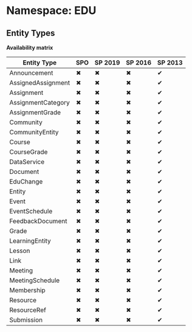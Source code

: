 # Namespace: EDU
## Entity Types

**Availability matrix**

Entity Type | SPO | SP 2019 | SP 2016 | SP 2013
----------|-----|---------|---------|--------
Announcement | ✖ | ✖ | ✖ | ✔
AssignedAssignment | ✖ | ✖ | ✖ | ✔
Assignment | ✖ | ✖ | ✖ | ✔
AssignmentCategory | ✖ | ✖ | ✖ | ✔
AssignmentGrade | ✖ | ✖ | ✖ | ✔
Community | ✖ | ✖ | ✖ | ✔
CommunityEntity | ✖ | ✖ | ✖ | ✔
Course | ✖ | ✖ | ✖ | ✔
CourseGrade | ✖ | ✖ | ✖ | ✔
DataService | ✖ | ✖ | ✖ | ✔
Document | ✖ | ✖ | ✖ | ✔
EduChange | ✖ | ✖ | ✖ | ✔
Entity | ✖ | ✖ | ✖ | ✔
Event | ✖ | ✖ | ✖ | ✔
EventSchedule | ✖ | ✖ | ✖ | ✔
FeedbackDocument | ✖ | ✖ | ✖ | ✔
Grade | ✖ | ✖ | ✖ | ✔
LearningEntity | ✖ | ✖ | ✖ | ✔
Lesson | ✖ | ✖ | ✖ | ✔
Link | ✖ | ✖ | ✖ | ✔
Meeting | ✖ | ✖ | ✖ | ✔
MeetingSchedule | ✖ | ✖ | ✖ | ✔
Membership | ✖ | ✖ | ✖ | ✔
Resource | ✖ | ✖ | ✖ | ✔
ResourceRef | ✖ | ✖ | ✖ | ✔
Submission | ✖ | ✖ | ✖ | ✔
